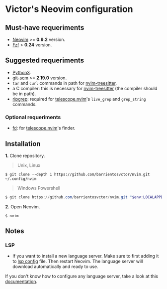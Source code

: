 # Victor's Neovim configuration

## Must-have requeriments

* [Neovim](https://neovim.io/) >= **0.9.2** version.
* [Fzf](https://github.com/junegunn/fzf) > **0.24** version.

## Suggested requeriments

* [Python3](https://www.python.org/downloads/).
* [git-scm](https://git-scm.com/) >= **2.19.0** version.
* `tar` and `curl` commands in path for [nvim-treesitter](https://github.com/nvim-treesitter/nvim-treesitter).
* a C compiler: this is necessary for [nvim-treesitter](https://github.com/nvim-treesitter/nvim-treesitter) (the compiler should be in path).
* [ripgrep](https://github.com/BurntSushi/ripgrep): required for [telescope.nvim](https://github.com/nvim-telescope/telescope.nvim)'s `live_grep` and `grep_string` commands.

### Optional requeriments

* [fd](https://github.com/sharkdp/fd): for [telescope.nvim](https://github.com/nvim-telescope/telescope.nvim)'s finder.

## Installation

**1.** Clone repository.

> Unix, Linux

```shell
$ git clone --depth 1 https://github.com/barrientosvctor/nvim.git ~/.config/nvim
```

> Windows Powershell

```powershell
$ git clone https://github.com/barrientosvctor/nvim.git "$env:LOCALAPPDATA\nvim"
```

**2.** Open Neovim.

```shell
$ nvim
```

## Notes

### LSP

* If you want to install a new language server. Make sure to first adding it to [lsp config](/lua/utils/lsp.lua) file. Then restart Neovim. The language server will download automatically and ready to use.

If you don't know how to configure any language server, take a look at this [documentation](https://github.com/neovim/nvim-lspconfig/blob/master/doc/server_configurations.md).
